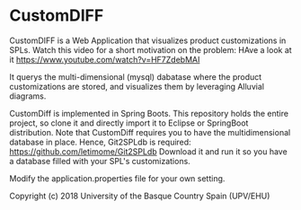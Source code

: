 
# CustomDIFF 

CustomDIFF is a Web Application that visualizes product customizations in SPLs. Watch this video for a short motivation on the problem:  HAve a look at it https://www.youtube.com/watch?v=HF7ZdebMAI

It querys the multi-dimensional (mysql) dabatase where the product customizations are stored, and visualizes them by leveraging Alluvial diagrams.

CustomDiff is implemented in Spring Boots.  This repository holds the entire project, so clone it and directly import it to Eclipse or SpringBoot distribution. Note that CustomDiff requires you to have the multidimensional database in place.  Hence, Git2SPLdb is required: https://github.com/letimome/Git2SPLdb Download it and run it so you have a database filled with your SPL's customizations.

Modify the application.properties file for your own setting.

Copyright (c) 2018 University of the Basque Country Spain (UPV/EHU)
